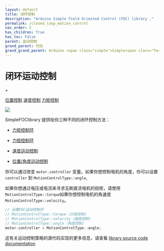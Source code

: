 ```yaml
---
layout: default
title: 闭环控制
description: "Arduino Simple Field Oriented Control (FOC) library ."
permalink: /closed_loop_motion_control
nav_order: 2
has_children: True
has_toc: False
parent: 运动控制
grand_parent: 代码
grand_grand_parent: Arduino <span class="simple">Simple<span class="foc">FOC</span>library</span>
---
```

# 闭环运动控制

+<script type="text/javascript">
    function show(id){
        Array.from(document.getElementsByClassName('gallery_img')).forEach(
        function(e){e.style.display = "none";});
        document.getElementById(id).style.display = "block";
        Array.from(document.getElementsByClassName("btn-primary")).forEach(
        function(e){e.classList.remove("btn-primary");});
        document.getElementById("btn-"+id).classList.add("btn-primary");
    }
</script>

<a href ="javascript:show(0);" id="btn-0" class="btn">位置控制</a>
<a href ="javascript:show(1);" id="btn-1" class="btn">速度控制</a>
<a href ="javascript:show(2);" id="btn-2" class="btn  btn-primary">力矩控制</a>

<img style="display:none" id="0" class="gallery_img" src="extras/Images/closedloop_0000_Layer 3.jpg"/>
<img style="display:none" id="1" class="gallery_img" src="extras/Images/closedloop_0001_Layer 2.jpg"/>
<img style="display:block" id="2"  class="gallery_img" src="extras/Images/closedloop_0002_Layer 1.jpg"/>

<span class="simple">Simple<span class="foc">FOC</span>library</span> 提供给你三种不同的闭环控制方法：

- [力矩控制环](torque_control)

- [力矩控制环](voltage_loop)
- [速度运动控制](velocity_loop)
- [位置/角度运动控制](angle_loop)

你可以通过改变 `motor.controller` 变量。如果你想控制电机的角度，你可以设置 `controller` 到 `MotionControlType::angle`, 

如果你想通过电压或电流来寻求无刷直流电机的扭矩，请使用 `MotionControlType::torque`如果你想控制电机的角速度 `MotionControlType::velocity`。 

```cpp
// 设置FOC运动控制环
// MotionControlType::torque（力矩控制）
// MotionControlType::velocity（速度控制）
// MotionControlType::angle（角度控制）
motor.controller = MotionControlType::angle;
```

这有关运动控制策略的源代码实现的更多信息，请查看 [library source code documentation](motion_control_implementation)